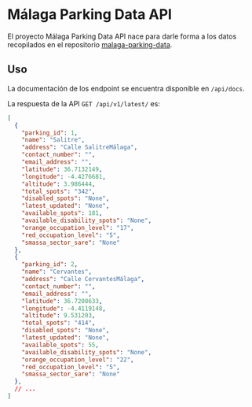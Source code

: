 # Málaga Parking Data API

El proyecto Málaga Parking Data API nace para darle forma a los datos recopilados en el repositorio
[malaga-parking-data](https://github.com/javisenberg/malaga-parking-data).

## Uso

La documentación de los endpoint se encuentra disponible en `/api/docs`.

La respuesta de la API `GET /api/v1/latest/` es:

```json
[
  {
    "parking_id": 1,
    "name": "Salitre",
    "address": "Calle SalitreMálaga",
    "contact_number": "",
    "email_address": "",
    "latitude": 36.7132149,
    "longitude": -4.4276681,
    "altitude": 3.986444,
    "total_spots": "342",
    "disabled_spots": "None",
    "latest_updated": "None",
    "available_spots": 181,
    "available_disability_spots": "None",
    "orange_occupation_level": "17",
    "red_occupation_level": "5",
    "smassa_sector_sare": "None"
  },
  {
    "parking_id": 2,
    "name": "Cervantes",
    "address": "Calle CervantesMálaga",
    "contact_number": "",
    "email_address": "",
    "latitude": 36.7208633,
    "longitude": -4.4119148,
    "altitude": 9.531203,
    "total_spots": "414",
    "disabled_spots": "None",
    "latest_updated": "None",
    "available_spots": 55,
    "available_disability_spots": "None",
    "orange_occupation_level": "22",
    "red_occupation_level": "5",
    "smassa_sector_sare": "None"
  },
  // ...
]
```
